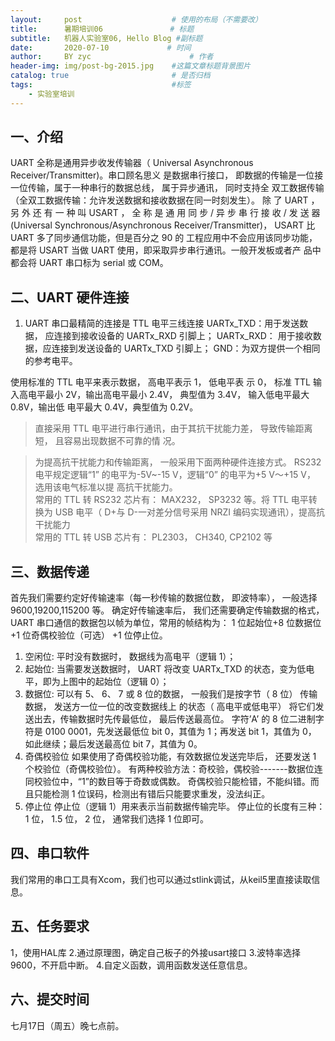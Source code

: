```yaml
---
layout:     post                    # 使用的布局（不需要改）
title:      暑期培训06               # 标题 
subtitle:   机器人实验室06, Hello Blog #副标题
date:       2020-07-10             # 时间
author:     BY zyc                      # 作者
header-img: img/post-bg-2015.jpg    #这篇文章标题背景图片
catalog: true                       # 是否归档
tags:                               #标签
    - 实验室培训
---
```



## 一、介绍
UART 全称是通用异步收发传输器（ Universal Asynchronous Receiver/Transmitter)。串口顾名思义
是数据串行接口， 即数据的传输是一位接一位传输，属于一种串行的数据总线， 属于异步通讯， 同时支持全
双工数据传输（全双工数据传输：允许发送数据和接收数据在同一时刻发生）。
除 了 UART ， 另 外 还 有 一 种 叫 USART ， 全 称 是 通 用 同 步 / 异 步 串 行 接 收 / 发 送 器 (Universal
Synchronous/Asynchronous Receiver/Transmitter)， USART 比 UART 多了同步通信功能，但是百分之 90 的
工程应用中不会应用该同步功能，都是将 USART 当做 UART 使用，即采取异步串行通讯。一般开发板或者产
品中都会将 UART 串口标为 serial 或 COM。

## 二、UART 硬件连接
1. UART 串口最精简的连接是 TTL 电平三线连接
UARTx_TXD：用于发送数据， 应连接到接收设备的 UARTx_RXD 引脚上；
UARTx_RXD： 用于接收数据，应连接到发送设备的 UARTx_TXD 引脚上；
GND：为双方提供一个相同的参考电平。

使用标准的 TTL 电平来表示数据， 高电平表示 1， 低电平表
示 0， 标准 TTL 输入高电平最小 2V，输出高电平最小 2.4V， 典型值为 3.4V， 输入低电平最大 0.8V，输出低
电平最大 0.4V，典型值为 0.2V。

> 直接采用 TTL 电平进行串行通讯，由于其抗干扰能力差， 导致传输距离短， 且容易出现数据不可靠的情
况。

> 为提高抗干扰能力和传输距离， 一般采用下面两种硬件连接方式。
RS232 电平规定逻辑“1” 的电平为-5V~-15 V，逻辑“0” 的电平为+5 V～+15 V， 选用该电气标准以提
高抗干扰能力。    
常用的 TTL 转 RS232 芯片有： MAX232， SP3232 等。将 TTL 电平转换为 USB 电平（ D+与 D-一对差分信号采用 NRZI 编码实现通讯），提高抗干扰能力    
常用的 TTL 转 USB 芯片有： PL2303， CH340, CP2102 等

## 三、数据传递
首先我们需要约定好传输速率（每一秒传输的数据位数， 即波特率）， 一般选择 9600,19200,115200 等。
确定好传输速率后， 我们还需要确定传输数据的格式， UART 串口通信的数据包以帧为单位，常用的帧结构为： 1 位起始位+8 位数据位+1 位奇偶校验位（可选） +1 位停止位。
1) 空闲位:
平时没有数据时， 数据线为高电平（逻辑 1）；
2) 起始位:
当需要发送数据时， UART 将改变 UARTx_TXD 的状态，变为低电平，即为上图中的起始位（逻辑 0）；
3) 数据位:
可以有 5、 6、 7 或 8 位的数据， 一般我们是按字节（ 8 位） 传输数据， 发送方一位一位的改变数据线上
的状态（ 高电平或低电平） 将它们发送出去，传输数据时先传最低位， 最后传送最高位。
字符’A’ 的 8 位二进制字符是 0100 0001，先发送最低位 bit 0，其值为 1；再发送 bit 1，其值为 0，
如此继续；最后发送最高位 bit 7，其值为 0。
4) 奇偶校验位
如果使用了奇偶校验功能，有效数据位发送完毕后， 还要发送 1 个校验位（奇偶校验位）。
有两种校验方法：奇校验，偶校验-------数据位连同校验位中，“1”的数目等于奇数或偶数。 奇偶校验只能检错，不能纠错。而且只能检测 1 位误码，检测出有错后只能要求重发，没法纠正。
5) 停止位
停止位（逻辑 1）用来表示当前数据传输完毕。
停止位的长度有三种： 1 位， 1.5 位， 2 位， 通常我们选择 1 位即可。

## 四、串口软件
 我们常用的串口工具有Xcom，我们也可以通过stlink调试，从keil5里直接读取信息。

 ## 五、任务要求
 1，使用HAL库
 2.通过原理图，确定自己板子的外接usart接口
 3.波特率选择9600，不开启中断。
 4.自定义函数，调用函数发送任意信息。

## 六、提交时间
七月17日（周五）晚七点前。
